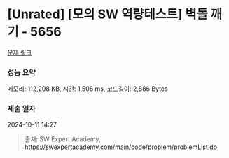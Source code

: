 # [Unrated] [모의 SW 역량테스트] 벽돌 깨기 - 5656 

[문제 링크](https://swexpertacademy.com/main/code/problem/problemDetail.do?contestProbId=AWXRQm6qfL0DFAUo) 

### 성능 요약

메모리: 112,208 KB, 시간: 1,506 ms, 코드길이: 2,886 Bytes

### 제출 일자

2024-10-11 14:27



> 출처: SW Expert Academy, https://swexpertacademy.com/main/code/problem/problemList.do